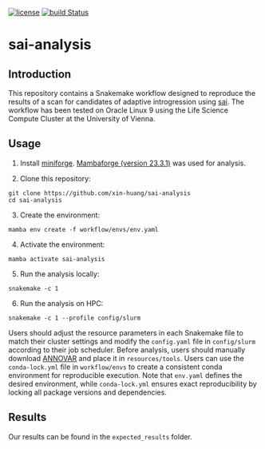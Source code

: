 [![license](https://img.shields.io/badge/license-GPL%20v3-black.svg?style=flat-square)](LICENSE)
[![build Status](https://img.shields.io/github/actions/workflow/status/xin-huang/sai-analysis/dry-run.yaml?branch=main&style=flat-square&label=dry-run)](https://github.com/xin-huang/sai-analysis/actions)

# sai-analysis

## Introduction

This repository contains a Snakemake workflow designed to reproduce the results of a scan for candidates of adaptive introgression using [sai](https://github.com/xin-huang/sai). The workflow has been tested on Oracle Linux 9 using the Life Science Compute Cluster at the University of Vienna.

## Usage

1. Install [miniforge](https://github.com/conda-forge/miniforge/releases). [Mambaforge (version 23.3.1)](https://github.com/conda-forge/miniforge/releases/download/23.3.1-1/Mambaforge-23.3.1-1-Linux-x86_64.sh) was used for analysis.

2. Clone this repository:

```
git clone https://github.com/xin-huang/sai-analysis
cd sai-analysis
```

3. Create the environment:

```
mamba env create -f workflow/envs/env.yaml
```

4. Activate the environment:

```
mamba activate sai-analysis
```

5. Run the analysis locally:

```
snakemake -c 1
```

6. Run the analysis on HPC:

```
snakemake -c 1 --profile config/slurm
```

Users should adjust the resource parameters in each Snakemake file to match their cluster settings and modify the `config.yaml` file in `config/slurm` according to their job scheduler.
Before analysis, users should manually download [ANNOVAR](https://annovar.openbioinformatics.org/en/latest/user-guide/download/) and place it in `resources/tools`.
Users can use the `conda-lock.yml` file in `workflow/envs` to create a consistent conda environment for reproducible execution. Note that `env.yaml` defines the desired environment, while `conda-lock.yml` ensures exact reproducibility by locking all package versions and dependencies.

## Results

Our results can be found in the `expected_results` folder.
